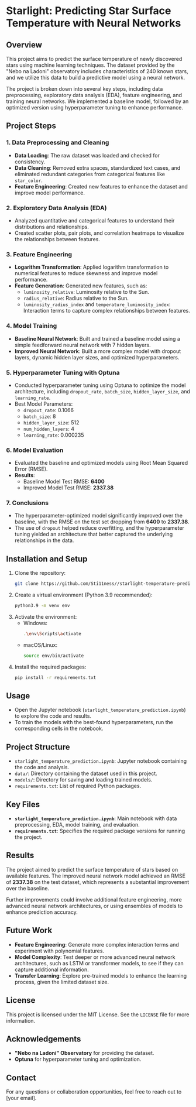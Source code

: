# Starlight: Predicting Star Surface Temperature with Neural Networks

## Overview
This project aims to predict the surface temperature of newly discovered stars using machine learning techniques. The dataset provided by the "Nebo na Ladoni" observatory includes characteristics of 240 known stars, and we utilize this data to build a predictive model using a neural network.

The project is broken down into several key steps, including data preprocessing, exploratory data analysis (EDA), feature engineering, and training neural networks. We implemented a baseline model, followed by an optimized version using hyperparameter tuning to enhance performance.

## Project Steps

### 1. Data Preprocessing and Cleaning
- **Data Loading**: The raw dataset was loaded and checked for consistency.
- **Data Cleaning**: Removed extra spaces, standardized text cases, and eliminated redundant categories from categorical features like `star_color`.
- **Feature Engineering**: Created new features to enhance the dataset and improve model performance.

### 2. Exploratory Data Analysis (EDA)
- Analyzed quantitative and categorical features to understand their distributions and relationships.
- Created scatter plots, pair plots, and correlation heatmaps to visualize the relationships between features.

### 3. Feature Engineering
- **Logarithm Transformation**: Applied logarithm transformation to numerical features to reduce skewness and improve model performance.
- **Feature Generation**: Generated new features, such as:
  - `luminosity_relative`: Luminosity relative to the Sun.
  - `radius_relative`: Radius relative to the Sun.
  - `luminosity_radius_index` and `temperature_luminosity_index`: Interaction terms to capture complex relationships between features.

### 4. Model Training
- **Baseline Neural Network**: Built and trained a baseline model using a simple feedforward neural network with 7 hidden layers.
- **Improved Neural Network**: Built a more complex model with dropout layers, dynamic hidden layer sizes, and optimized hyperparameters.

### 5. Hyperparameter Tuning with Optuna
- Conducted hyperparameter tuning using Optuna to optimize the model architecture, including `dropout_rate`, `batch_size`, `hidden_layer_size`, and `learning_rate`.
- Best Model Parameters:
  - `dropout_rate`: 0.1066
  - `batch_size`: 8
  - `hidden_layer_size`: 512
  - `num_hidden_layers`: 4
  - `learning_rate`: 0.000235

### 6. Model Evaluation
- Evaluated the baseline and optimized models using Root Mean Squared Error (RMSE).
- **Results**:
  - Baseline Model Test RMSE: **6400**
  - Improved Model Test RMSE: **2337.38**

### 7. Conclusions
- The hyperparameter-optimized model significantly improved over the baseline, with the RMSE on the test set dropping from **6400** to **2337.38**.
- The use of `dropout` helped reduce overfitting, and the hyperparameter tuning yielded an architecture that better captured the underlying relationships in the data.

## Installation and Setup
1. Clone the repository:
   ```sh
   git clone https://github.com/Sti11ness//starlight-temperature-prediction.git
   ```
2. Create a virtual environment (Python 3.9 recommended):
   ```sh
   python3.9 -m venv env
   ```
3. Activate the environment:
   - Windows:
     ```sh
     .\env\Scripts\activate
     ```
   - macOS/Linux:
     ```sh
     source env/bin/activate
     ```
4. Install the required packages:
   ```sh
   pip install -r requirements.txt
   ```

## Usage
- Open the Jupyter notebook (`starlight_temperature_prediction.ipynb`) to explore the code and results.
- To train the models with the best-found hyperparameters, run the corresponding cells in the notebook.

## Project Structure
- `starlight_temperature_prediction.ipynb`: Jupyter notebook containing the code and analysis.
- `data/`: Directory containing the dataset used in this project.
- `models/`: Directory for saving and loading trained models.
- `requirements.txt`: List of required Python packages.

## Key Files
- **`starlight_temperature_prediction.ipynb`**: Main notebook with data preprocessing, EDA, model training, and evaluation.
- **`requirements.txt`**: Specifies the required package versions for running the project.

## Results
The project aimed to predict the surface temperature of stars based on available features. The improved neural network model achieved an RMSE of **2337.38** on the test dataset, which represents a substantial improvement over the baseline.

Further improvements could involve additional feature engineering, more advanced neural network architectures, or using ensembles of models to enhance prediction accuracy.

## Future Work
- **Feature Engineering**: Generate more complex interaction terms and experiment with polynomial features.
- **Model Complexity**: Test deeper or more advanced neural network architectures, such as LSTM or transformer models, to see if they can capture additional information.
- **Transfer Learning**: Explore pre-trained models to enhance the learning process, given the limited dataset size.

## License
This project is licensed under the MIT License. See the `LICENSE` file for more information.

## Acknowledgements
- **"Nebo na Ladoni" Observatory** for providing the dataset.
- **Optuna** for hyperparameter tuning and optimization.

## Contact
For any questions or collaboration opportunities, feel free to reach out to [your email].

